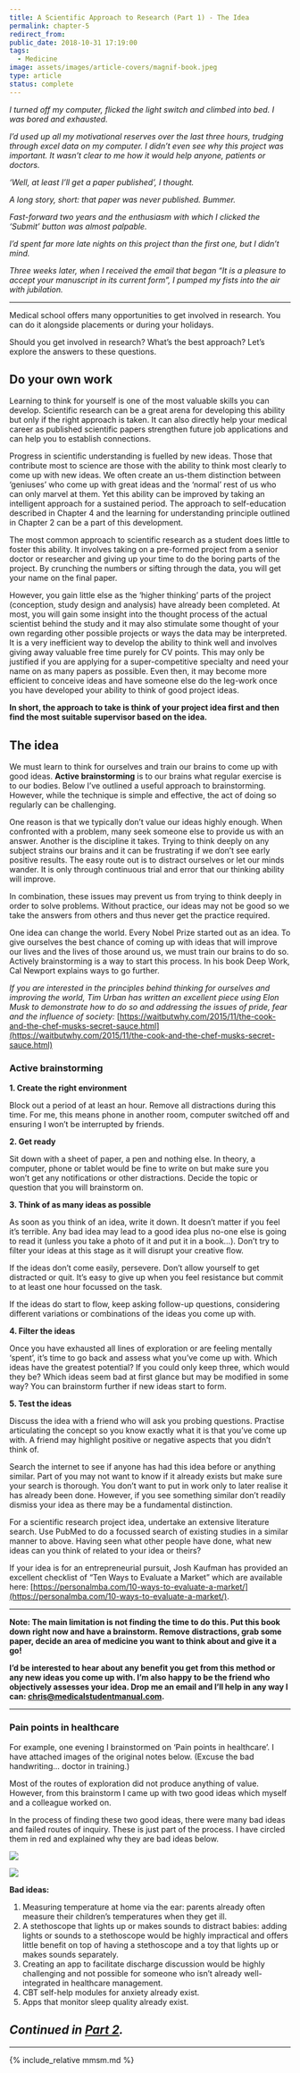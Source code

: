 ```yaml
---
title: A Scientific Approach to Research (Part 1) - The Idea
permalink: chapter-5
redirect_from:
public_date: 2018-10-31 17:19:00
tags:
  - Medicine
image: assets/images/article-covers/magnif-book.jpeg
type: article
status: complete
---
```

_I turned off my computer, flicked the light switch and climbed into bed. I was bored and exhausted._

_I’d used up all my motivational reserves over the last three hours, trudging through excel data on my computer. I didn’t even see why this project was important. It wasn’t clear to me how it would help anyone, patients or doctors._

_‘Well, at least I’ll get a paper published’, I thought._

_A long story, short: that paper was never published. Bummer._

_Fast-forward two years and the enthusiasm with which I clicked the ‘Submit’ button was almost palpable._

_I’d spent far more late nights on this project than the first one, but I didn’t mind._

_Three weeks later, when I received the email that began “It is a pleasure to accept your manuscript in its current form”, I pumped my fists into the air with jubilation._

---



Medical school offers many opportunities to get involved in research. You can do it alongside placements or during your holidays.

Should you get involved in research? What’s the best approach? Let’s explore the answers to these questions.

## Do your own work

Learning to think for yourself is one of the most valuable skills you can develop. Scientific research can be a great arena for developing this ability but only if the right approach is taken. It can also directly help your medical career as published scientific papers strengthen future job applications and can help you to establish connections.

Progress in scientific understanding is fuelled by new ideas. Those that contribute most to science are those with the ability to think most clearly to come up with new ideas. We often create an us-them distinction between ‘geniuses’ who come up with great ideas and the ‘normal’ rest of us who can only marvel at them. Yet this ability can be improved by taking an intelligent approach for a sustained period. The approach to self-education described in Chapter 4 and the learning for understanding principle outlined in Chapter 2 can be a part of this development.

The most common approach to scientific research as a student does little to foster this ability. It involves taking on a pre-formed project from a senior doctor or researcher and giving up your time to do the boring parts of the project. By crunching the numbers or sifting through the data, you will get your name on the final paper.

However, you gain little else as the ‘higher thinking’ parts of the project (conception, study design and analysis) have already been completed. At most, you will gain some insight into the thought process of the actual scientist behind the study and it may also stimulate some thought of your own regarding other possible projects or ways the data may be interpreted. It is a very inefficient way to develop the ability to think well and involves giving away valuable free time purely for CV points. This may only be justified if you are applying for a super-competitive specialty and need your name on as many papers as possible. Even then, it may become more efficient to conceive ideas and have someone else do the leg-work once you have developed your ability to think of good project ideas.

**In short, the approach to take is think of your project idea first and then find the most suitable supervisor based on the idea.**

## The idea

We must learn to think for ourselves and train our brains to come up with good ideas. **Active brainstorming** is to our brains what regular exercise is to our bodies. Below I’ve outlined a useful approach to brainstorming. However, while the technique is simple and effective, the act of doing so regularly can be challenging.

One reason is that we typically don’t value our ideas highly enough. When confronted with a problem, many seek someone else to provide us with an answer. Another is the discipline it takes. Trying to think deeply on any subject strains our brains and it can be frustrating if we don’t see early positive results. The easy route out is to distract ourselves or let our minds wander. It is only through continuous trial and error that our thinking ability will improve.

In combination, these issues may prevent us from trying to think deeply in order to solve problems. Without practice, our ideas may not be good so we take the answers from others and thus never get the practice required.

One idea can change the world. Every Nobel Prize started out as an idea. To give ourselves the best chance of coming up with ideas that will improve our lives and the lives of those around us, we must train our brains to do so. Actively brainstorming is a way to start this process. In his book Deep Work, Cal Newport explains ways to go further.

_If you are interested in the principles behind thinking for ourselves and improving the world, Tim Urban has written an excellent piece using Elon Musk to demonstrate how to do so and addressing the issues of pride, fear and the influence of society:_ [https://waitbutwhy.com/2015/11/the-cook-and-the-chef-musks-secret-sauce.html](https://waitbutwhy.com/2015/11/the-cook-and-the-chef-musks-secret-sauce.html)

### Active brainstorming

**1. Create the right environment**

Block out a period of at least an hour. Remove all distractions during this time. For me, this means phone in another room, computer switched off and ensuring I won’t be interrupted by friends.

**2. Get ready**

Sit down with a sheet of paper, a pen and nothing else. In theory, a computer, phone or tablet would be fine to write on but make sure you won’t get any notifications or other distractions. Decide the topic or question that you will brainstorm on.

**3. Think of as many ideas as possible**

As soon as you think of an idea, write it down. It doesn’t matter if you feel it’s terrible. Any bad idea may lead to a good idea plus no-one else is going to read it (unless you take a photo of it and put it in a book…). Don’t try to filter your ideas at this stage as it will disrupt your creative flow.

If the ideas don’t come easily, persevere. Don’t allow yourself to get distracted or quit. It’s easy to give up when you feel resistance but commit to at least one hour focussed on the task.

If the ideas do start to flow, keep asking follow-up questions, considering different variations or combinations of the ideas you come up with.

**4. Filter the ideas**

Once you have exhausted all lines of exploration or are feeling mentally ‘spent’, it’s time to go back and assess what you’ve come up with. Which ideas have the greatest potential? If you could only keep three, which would they be? Which ideas seem bad at first glance but may be modified in some way? You can brainstorm further if new ideas start to form.

**5. Test the ideas**

Discuss the idea with a friend who will ask you probing questions. Practise articulating the concept so you know exactly what it is that you’ve come up with. A friend may highlight positive or negative aspects that you didn’t think of.

Search the internet to see if anyone has had this idea before or anything similar. Part of you may not want to know if it already exists but make sure your search is thorough. You don’t want to put in work only to later realise it has already been done. However, if you see something similar don’t readily dismiss your idea as there may be a fundamental distinction.

For a scientific research project idea, undertake an extensive literature search. Use PubMed to do a focussed search of existing studies in a similar manner to above. Having seen what other people have done, what new ideas can you think of related to your idea or theirs?

If your idea is for an entrepreneurial pursuit, Josh Kaufman has provided an excellent checklist of “Ten Ways to Evaluate a Market” which are available here: [https://personalmba.com/10-ways-to-evaluate-a-market/](https://personalmba.com/10-ways-to-evaluate-a-market/).

---

**Note: The main limitation is not finding the time to do this. Put this book down right now and have a brainstorm. Remove distractions, grab some paper, decide an area of medicine you want to think about and give it a go!**

**I’d be interested to hear about any benefit you get from this method or any new ideas you come up with. I’m also happy to be the friend who objectively assesses your idea. Drop me an email and I’ll help in any way I can: chris@medicalstudentmanual.com.**


---


### Pain points in healthcare

For example, one evening I brainstormed on ‘Pain points in healthcare’. I have attached images of the original notes below. (Excuse the bad handwriting… doctor in training.)

Most of the routes of exploration did not produce anything of value. However, from this brainstorm I came up with two good ideas which myself and a colleague worked on.

In the process of finding these two good ideas, there were many bad ideas and failed routes of inquiry. These is just part of the process. I have circled them in red and explained why they are bad ideas below.

![](/assets/images/article-images/pain-points-1.png)

![](/assets/images/article-images/pain-points-2.png)


**Bad ideas:**

1.  Measuring temperature at home via the ear: parents already often measure their children’s temperatures when they get ill.
2.  A stethoscope that lights up or makes sounds to distract babies: adding lights or sounds to a stethoscope would be highly impractical and offers little benefit on top of having a stethoscope and a toy that lights up or makes sounds separately.
3.  Creating an app to facilitate discharge discussion would be highly challenging and not possible for someone who isn’t already well-integrated in healthcare management.
4.  CBT self-help modules for anxiety already exist.
5.  Apps that monitor sleep quality already exist.

## _Continued in [Part 2](/chapter-5-part-2)._

---

{% include_relative mmsm.md %}
